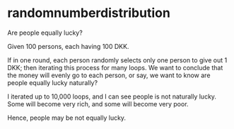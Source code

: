 # randomnumberdistribution
Are people equally lucky?

Given 100 persons, each having 100 DKK.

If in one round, each person randomly selects only one person to give out 1 DKK; then iterating this process for many loops.
We want to conclude that the money will evenly go to each person, or say, we want to know are people equally lucky naturally?

I iterated up to 10,000 loops, and I can see people is not naturally lucky. Some will become very rich, and some will become very poor.

Hence, people may be not equally lucky. 

